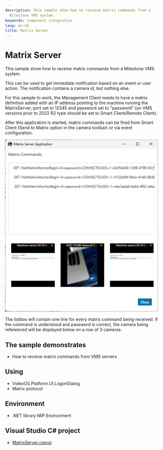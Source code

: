 ```yaml
---
description: This sample show how to receive matrix commands from a
  Milestone VMS system.
keywords: Component integration
lang: en-US
title: Matrix Server
---
```


# Matrix Server

This sample show how to receive matrix commands from a Milestone VMS
system.

This can be used to get immediate notification based on an event or user
action. The notification contains a camera id, but nothing else.

For this sample to work, the Management Client needs to have a matrix
definition added with an IP address pointing to the machine running the
MatrixServer, port set to 12345 and password set to \"password\" (on VMS versions prior to 2022 R2 type should be
set to Smart Client/Remote Client).

After this application is started, matrix commands can be fired from
Smart Client (Send to Matrix option in the camera toolbar) or via event configuration.

![](MatrixServer.png)

The listbox will contain one line for every matrix command being
received. If the command is understood and password is correct, the
camera being referenced will be displayed below on a row of 3 cameras.

## The sample demonstrates

- How to receive matrix commands from VMS servers

## Using

- VideoOS.Platform.UI.LogonDialog
- Matrix protocol

## Environment

- .NET library MIP Environment

## Visual Studio C\# project

- [MatrixServer.csproj](javascript:clone('https://github.com/milestonesys/mipsdk-samples-component','src/ComponentSamples.sln');)
